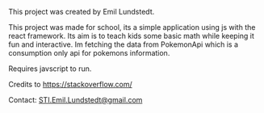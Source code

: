 This project was created by Emil Lundstedt.

This project was made for school, its a simple application
using js with the react framework. Its aim is to teach kids 
some basic math while keeping it fun and interactive. Im fetching 
the data from PokemonApi which is a consumption only api for pokemons information.

Requires javscript to run.

Credits to https://stackoverflow.com/



Contact: STI.Emil.Lundstedt@gmail.com





